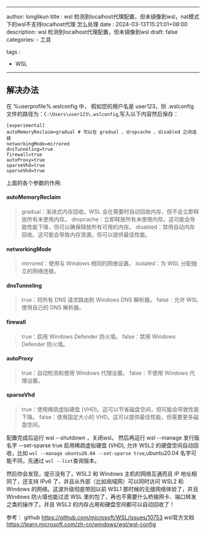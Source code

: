 

---
author: longlikun
title : wsl 检测到localhost代理配置，但未镜像到wsl，nat模式下的wsl不支持localhost代理 怎么处理
date : 2024-03-13T15:21:01+08:00
description: wsl 检测到localhost代理配置，但未镜像到wsl
draft: false
categories:
    - 工具
  

tags :
   - WSL

---

## 解决办法


在 %userprofile%\.wslconfig 中，
假如您的用户名是 user123，则 .wslconfig 文件的路径为：`C:\Users\user123\.wslconfig`,写入以下内容然后保存：

```shell
[experimental]
autoMemoryReclaim=gradual # 可以在 gradual 、dropcache 、disabled 之间选择
networkingMode=mirrored
dnsTunneling=true
firewall=true
autoProxy=true
sparseVhd=true
sparseVhd=true
```

上面的各个参数的作用:
#### autoMemoryReclaim

> gradual：渐进式内存回收。WSL 会在需要时自动回收内存，但不会立即释放所有未使用内存。
> dropcache：立即释放所有未使用内存。这可能会导致性能下降，但可以确保释放所有可用的内存。
> disabled：禁用自动内存回收。这可能会导致内存泄漏，但可以提供最佳性能。

#### networkingMode

>mirrored：使用与 Windows 相同的网络设置。
>isolated：为 WSL 分配独立的网络连接。
#### dnsTunneling

>true：将所有 DNS 请求路由到 Windows DNS 解析器。
false：允许 WSL 使用自己的 DNS 解析器。
#### firewall

>true：启用 Windows Defender 防火墙。
false：禁用 Windows Defender 防火墙。
#### autoProxy

>true：自动检测和使用 Windows 代理设置。
false：不使用 Windows 代理设置。
#### sparseVhd

>true：使用稀疏虚拟硬盘 (VHD)。这可以节省磁盘空间，但可能会导致性能下降。
false：使用固定大小的 VHD。这可以提供最佳性能，但需要更多磁盘空间。

配置完成后运行 wsl --shutdown ，关闭wsl。
然后再运行 wsl --manage 发行版名字 --set-sparse true 启用稀疏虚拟硬盘 (VHD), 允许 WSL2 的硬盘空间自动回收，比如 `wsl --manage ubuntu20.04 --set-sparse true`,ubuntu20.04 名字可能不同，先通过 `wsl --list`查询版本。

然后你会发现，提示没有了，WSL2 和 Windows 主机的网络互通而且 IP 地址相同了，还支持 IPv6 了，并且从外部（比如局域网）可以同时访问 WSL2 和 Windows 的网络。这波升级彻底带回以前 WSL1 那时候的无缝网络体验了，并且 Windows 防火墙也能过滤 WSL 里的包了，再也不需要什么桥接网卡、端口转发之类的操作了。并且 WSL2 的内存占用和硬盘空间都可以自动回收了！

参考：
github https://github.com/microsoft/WSL/issues/10753
wsl官方文档 https://learn.microsoft.com/zh-cn/windows/wsl/wsl-config
